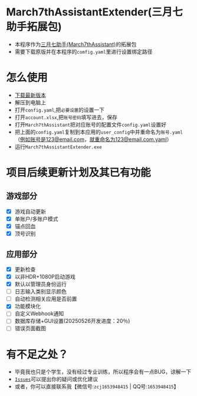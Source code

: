 # March7thAssistantExtender(三月七助手拓展包)
- 本程序作为[三月七助手(March7thAssistant)](https://github.com/moesnow/March7thAssistant)的拓展包
- 需要下载原版并在本程序的`comfig.yaml`里进行设置绑定路径
# 怎么使用
- [下载最新版本](https://github.com/MaoSan2006/March7thAssistantExtender/releases)
- 解压到电脑上
- 打开`config.yaml`,把`必要设置`的设置一下
- 打开`account.xlsx`,把`账号密码`填写进去，保存
- 打开`March7thAssistant`把对应账号的配置文件`config.yaml`设置好
- 把上面的`config.yaml`复制到本应用的`user_config`中并重命名为`账号.yaml`（例如账号是123@email.com，就重命名为123@email.com.yaml）
- 运行`March7thAssistantExtender.exe`
# 项目后续更新计划及其已有功能
## 游戏部分 ##
* [X] 游戏自动更新
* [x] 单账户/多账户模式
* [x] 锚点回血
* [x] 顶号识别
## 应用部分 ##
* [x] 更新检查
* [x] 以非HDR+1080P启动游戏 
* [x] 默认以管理员身份运行
* [ ] 日志输入类别显示颜色
* [ ] 自动检测相关应用是否前置
* [x] 功能模块化
* [ ] 自定义Webhook通知
* [ ] 数据库存储+GUI设置(20250526开发进度：20％)
* [ ] 错误页面截图
# 有不足之处？
- 毕竟我也只是个学生，没有经过专业训练，所以程序会有一点BUG，谅解一下
- [`Issues`](https://github.com/MaoSan2006/March7thAssistantExtender/issues)可以提出你的疑问或优化建议
- 或者，你可以直接联系我【微信号:`zcj1653948415` | QQ号:`1653948415`】

